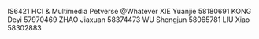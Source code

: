 IS6421 HCI & Multimedia
Petverse @Whatever 
XIE Yuanjie 58180691 
KONG Deyi 57970469 
ZHAO Jiaxuan 58374473 
WU Shengjun 58065781 
LIU Xiao 58302883
